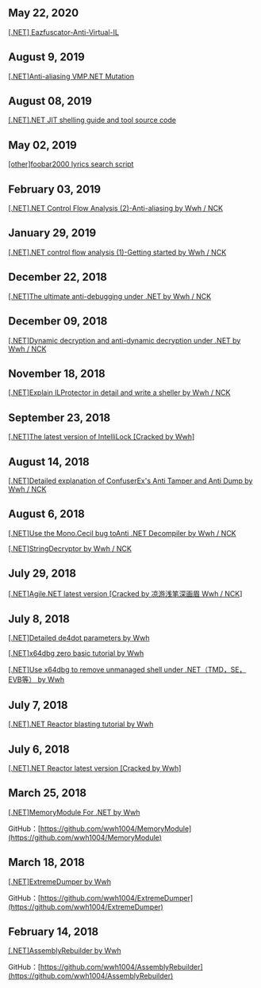 ## May 22, 2020
[[.NET] Eazfuscator-Anti-Virtual-IL](https://github.com/NotPrab/blog/blob/master/%5B.NET%5D%20Eazfuscator-Anti-Virtual-IL.md)

## August 9, 2019
[[.NET]Anti-aliasing VMP.NET Mutation](https://github.com/wwh1004/blog/tree/master/%5B.NET%5D%E5%8F%8D%E6%B7%B7%E6%B7%86VMP.NET%E4%B9%8BMutation)

## August 08, 2019
[[.NET].NET JIT shelling guide and tool source code](https://github.com/wwh1004/blog/tree/master/%5B.NET%5D.NET%20JIT%E8%84%B1%E5%A3%B3%E6%8C%87%E5%8D%97%E4%B8%8E%E5%B7%A5%E5%85%B7%E6%BA%90%E7%A0%81)

## May 02, 2019
[[other]foobar2000 lyrics search script](https://github.com/wwh1004/blog/tree/master/%5B%E5%85%B6%E5%AE%83%5Dfoobar2000%20%E6%AD%8C%E8%AF%8D%E6%90%9C%E7%B4%A2%E8%84%9A%E6%9C%AC)

## February 03, 2019
[[.NET].NET Control Flow Analysis (2)-Anti-aliasing by Wwh / NCK](https://github.com/wwh1004/blog/tree/master/%5B.NET%5D.NET%E6%8E%A7%E5%88%B6%E6%B5%81%E5%88%86%E6%9E%90%EF%BC%88%E4%BA%8C%EF%BC%89-%E5%8F%8D%E6%B7%B7%E6%B7%86)

## January 29, 2019
[[.NET].NET control flow analysis (1)-Getting started by Wwh / NCK](https://github.com/wwh1004/blog/tree/master/%5B.NET%5D.NET%E6%8E%A7%E5%88%B6%E6%B5%81%E5%88%86%E6%9E%90%EF%BC%88%E4%B8%80%EF%BC%89-%E5%85%A5%E9%97%A8)

## December 22, 2018
[[.NET]The ultimate anti-debugging under .NET by Wwh / NCK](https://github.com/wwh1004/blog/tree/master/%5B.NET%5D.NET%E4%B8%8B%E7%9A%84%E7%BB%88%E6%9E%81%E5%8F%8D%E8%B0%83%E8%AF%95)

## December 09, 2018
[[.NET]Dynamic decryption and anti-dynamic decryption under .NET by Wwh / NCK](https://github.com/wwh1004/blog/tree/master/%5B.NET%5D.NET%E4%B8%8B%E7%9A%84%E5%8A%A8%E6%80%81%E8%A7%A3%E5%AF%86%E4%B8%8E%E5%8F%8D%E5%8A%A8%E6%80%81%E8%A7%A3%E5%AF%86)

## November 18, 2018
[[.NET]Explain ILProtector in detail and write a sheller by Wwh / NCK](https://github.com/wwh1004/blog/tree/master/%5B.NET%5D%E8%AF%A6%E8%A7%A3ILProtector%E5%B9%B6%E5%86%99%E5%87%BA%E8%84%B1%E5%A3%B3%E6%9C%BA)

## September 23, 2018
[[.NET]The latest version of IntelliLock [Cracked by Wwh]](https://www.52pojie.cn/thread-799868-1-1.html)

## August 14, 2018
[[.NET]Detailed explanation of ConfuserEx's Anti Tamper and Anti Dump by Wwh / NCK](https://github.com/wwh1004/blog/tree/master/%5B.NET%5D%E8%AF%A6%E8%A7%A3ConfuserEx%E7%9A%84Anti%20Tamper%E4%B8%8EAnti%20Dump)

## August 6, 2018
[[.NET]Use the Mono.Cecil bug toAnti .NET Decompiler by Wwh / NCK](https://www.52pojie.cn/thread-778602-1-1.html)

[[.NET]StringDecryptor by Wwh / NCK](https://www.52pojie.cn/thread-778801-1-1.html)

## July 29, 2018
[[.NET]Agile.NET latest version [Cracked by 凉游浅笔深画眉 Wwh / NCK]](https://www.52pojie.cn/thread-774462-1-1.html)

## July 8, 2018
[[.NET]Detailed de4dot parameters by Wwh](https://www.52pojie.cn/thread-762674-1-1.html)

[[.NET]x64dbg zero basic tutorial by Wwh](https://www.52pojie.cn/thread-762711-1-1.html)

[[.NET]Use x64dbg to remove unmanaged shell under .NET（TMD，SE，EVB等） by Wwh](https://www.52pojie.cn/thread-762832-1-1.html)

## July 7, 2018
[[.NET].NET Reactor blasting tutorial by Wwh](https://www.52pojie.cn/thread-762380-1-1.html)

## July 6, 2018
[[.NET].NET Reactor latest version [Cracked by Wwh]](https://www.52pojie.cn/thread-762218-1-1.html)

## March 25, 2018
[[.NET]MemoryModule For .NET by Wwh](https://www.52pojie.cn/thread-716544-1-1.html)

GitHub：[https://github.com/wwh1004/MemoryModule](https://github.com/wwh1004/MemoryModule)

## March 18, 2018
[[.NET]ExtremeDumper by Wwh](https://www.52pojie.cn/thread-712611-1-1.html)

GitHub：[https://github.com/wwh1004/ExtremeDumper](https://github.com/wwh1004/ExtremeDumper)

## February 14, 2018
[[.NET]AssemblyRebuilder by Wwh](https://www.52pojie.cn/thread-699172-1-1.html)

GitHub：[https://github.com/wwh1004/AssemblyRebuilder](https://github.com/wwh1004/AssemblyRebuilder)
